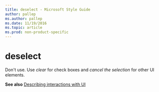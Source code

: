 ```yaml
---
title: deselect - Microsoft Style Guide
author: pallep
ms.author: pallep
ms.date: 11/19/2016
ms.topic: article
ms.prod: non-product-specific
---
```


# deselect

Don't use. Use *clear* for check boxes and *cancel the selection* for other UI elements. 

**See also** [Describing interactions with UI](/style-guide/procedures-instructions/describing-interactions-with-ui)
